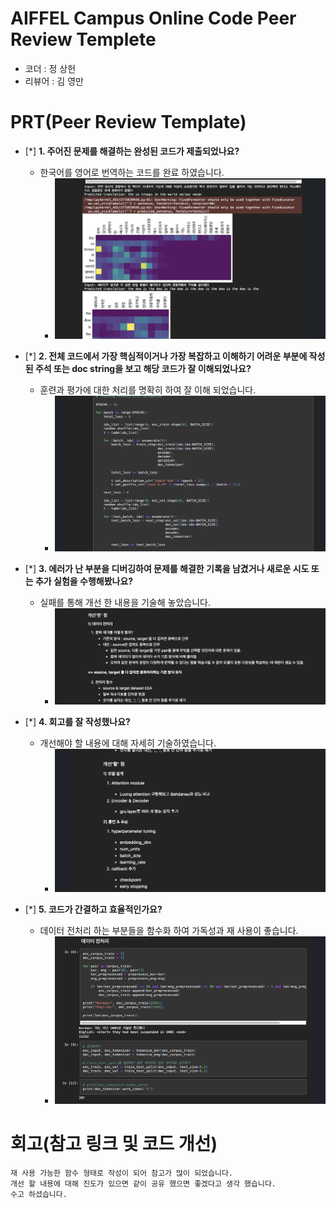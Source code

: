 # AIFFEL Campus Online Code Peer Review Templete
- 코더 : 정 상헌
- 리뷰어 : 김 영만


# PRT(Peer Review Template)
- [*]  **1. 주어진 문제를 해결하는 완성된 코드가 제출되었나요?**
    - 한국어를 영어로 번역하는 코드를 완료 하였습니다.
        - ![done](./done.png)
    
- [*]  **2. 전체 코드에서 가장 핵심적이거나 가장 복잡하고 이해하기 어려운 부분에 작성된 
주석 또는 doc string을 보고 해당 코드가 잘 이해되었나요?**
    - 훈련과 평가에 대한 처리를 명확히 하여 잘 이해 되었습니다. 
        - ![good](./good.png)
        
- [*]  **3. 에러가 난 부분을 디버깅하여 문제를 해결한 기록을 남겼거나
새로운 시도 또는 추가 실험을 수행해봤나요?**
    - 실패를 통해 개선 한 내용을 기술해 놓았습니다.
        - ![error](./error.png)
        
- [*]  **4. 회고를 잘 작성했나요?**
    - 개선해야 할 내용에 대해 자세히 기술하였습니다.
        - ![review](./review.png)
        
- [*]  **5. 코드가 간결하고 효율적인가요?**
    - 데이터 전처리 하는 부분들을 함수화 하여 가독성과 재 사용이 좋습니다.
        - ![clean](./clean.png)


# 회고(참고 링크 및 코드 개선)
```
재 사용 가능한 함수 형태로 작성이 되어 참고가 많이 되었습니다.
개선 할 내용에 대해 진도가 있으면 같이 공유 했으면 좋겠다고 생각 했습니다.
수고 하셨습니다.
```
